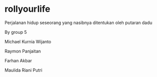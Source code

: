 # rollyourlife

Perjalanan hidup seseorang yang nasibnya ditentukan oleh putaran dadu

By group 5

Michael Kurnia Wijanto

Raymon Panjaitan

Farhan Akbar

Maulida Riani Putri
